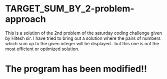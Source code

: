 # TARGET_SUM_BY_2-problem-approach
This is a solution of the 2nd problem of the saturday coding challenge given by Hitesh sir. I have tried to bring out a solution where the pairs of numbers which sum up to the given integer will be displayed.. but this one is not the most efficient or optimized solution.
# The program has been modified!!

